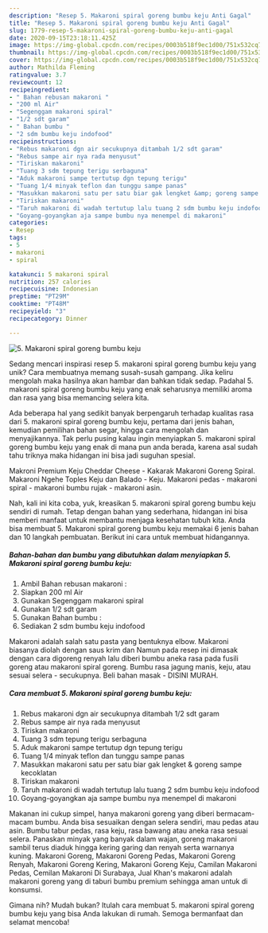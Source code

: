 ```yaml
---
description: "Resep 5. Makaroni spiral goreng bumbu keju Anti Gagal"
title: "Resep 5. Makaroni spiral goreng bumbu keju Anti Gagal"
slug: 1779-resep-5-makaroni-spiral-goreng-bumbu-keju-anti-gagal
date: 2020-09-15T23:18:11.425Z
image: https://img-global.cpcdn.com/recipes/0003b518f9ec1d00/751x532cq70/5-makaroni-spiral-goreng-bumbu-keju-foto-resep-utama.jpg
thumbnail: https://img-global.cpcdn.com/recipes/0003b518f9ec1d00/751x532cq70/5-makaroni-spiral-goreng-bumbu-keju-foto-resep-utama.jpg
cover: https://img-global.cpcdn.com/recipes/0003b518f9ec1d00/751x532cq70/5-makaroni-spiral-goreng-bumbu-keju-foto-resep-utama.jpg
author: Mathilda Fleming
ratingvalue: 3.7
reviewcount: 12
recipeingredient:
- " Bahan rebusan makaroni "
- "200 ml Air"
- "Segenggam makaroni spiral"
- "1/2 sdt garam"
- " Bahan bumbu "
- "2 sdm bumbu keju indofood"
recipeinstructions:
- "Rebus makaroni dgn air secukupnya ditambah 1/2 sdt garam"
- "Rebus sampe air nya rada menyusut"
- "Tiriskan makaroni"
- "Tuang 3 sdm tepung terigu serbaguna"
- "Aduk makaroni sampe tertutup dgn tepung terigu"
- "Tuang 1/4 minyak teflon dan tunggu sampe panas"
- "Masukkan makaroni satu per satu biar gak lengket &amp; goreng sampe kecoklatan"
- "Tiriskan makaroni"
- "Taruh makaroni di wadah tertutup lalu tuang 2 sdm bumbu keju indofood"
- "Goyang-goyangkan aja sampe bumbu nya menempel di makaroni"
categories:
- Resep
tags:
- 5
- makaroni
- spiral

katakunci: 5 makaroni spiral 
nutrition: 257 calories
recipecuisine: Indonesian
preptime: "PT29M"
cooktime: "PT48M"
recipeyield: "3"
recipecategory: Dinner

---
```



![5. Makaroni spiral goreng bumbu keju](https://img-global.cpcdn.com/recipes/0003b518f9ec1d00/751x532cq70/5-makaroni-spiral-goreng-bumbu-keju-foto-resep-utama.jpg)

Sedang mencari inspirasi resep 5. makaroni spiral goreng bumbu keju yang unik? Cara membuatnya memang susah-susah gampang. Jika keliru mengolah maka hasilnya akan hambar dan bahkan tidak sedap. Padahal 5. makaroni spiral goreng bumbu keju yang enak seharusnya memiliki aroma dan rasa yang bisa memancing selera kita.

Ada beberapa hal yang sedikit banyak berpengaruh terhadap kualitas rasa dari 5. makaroni spiral goreng bumbu keju, pertama dari jenis bahan, kemudian pemilihan bahan segar, hingga cara mengolah dan menyajikannya. Tak perlu pusing kalau ingin menyiapkan 5. makaroni spiral goreng bumbu keju yang enak di mana pun anda berada, karena asal sudah tahu triknya maka hidangan ini bisa jadi suguhan spesial.

Makroni Premium Keju Cheddar Cheese - Kakarak Makaroni Goreng Spiral. Makaroni Ngehe Toples Keju dan Balado - Keju. Makaroni pedas - makaroni spiral - makaroni bumbu rujak - makaroni asin.


Nah, kali ini kita coba, yuk, kreasikan 5. makaroni spiral goreng bumbu keju sendiri di rumah. Tetap dengan bahan yang sederhana, hidangan ini bisa memberi manfaat untuk membantu menjaga kesehatan tubuh kita. Anda bisa membuat 5. Makaroni spiral goreng bumbu keju memakai 6 jenis bahan dan 10 langkah pembuatan. Berikut ini cara untuk membuat hidangannya.

<!--inarticleads1-->

##### Bahan-bahan dan bumbu yang dibutuhkan dalam menyiapkan 5. Makaroni spiral goreng bumbu keju:

1. Ambil  Bahan rebusan makaroni :
1. Siapkan 200 ml Air
1. Gunakan Segenggam makaroni spiral
1. Gunakan 1/2 sdt garam
1. Gunakan  Bahan bumbu :
1. Sediakan 2 sdm bumbu keju indofood


Makaroni adalah salah satu pasta yang bentuknya elbow. Makaroni biasanya diolah dengan saus krim dan Namun pada resep ini dimasak dengan cara digoreng renyah lalu diberi bumbu aneka rasa pada fusili goreng atau makaroni spiral goreng. Bumbu rasa jagung manis, keju, atau sesuai selera - secukupnya. Beli bahan masak - DISINI MURAH. 

<!--inarticleads2-->

##### Cara membuat 5. Makaroni spiral goreng bumbu keju:

1. Rebus makaroni dgn air secukupnya ditambah 1/2 sdt garam
1. Rebus sampe air nya rada menyusut
1. Tiriskan makaroni
1. Tuang 3 sdm tepung terigu serbaguna
1. Aduk makaroni sampe tertutup dgn tepung terigu
1. Tuang 1/4 minyak teflon dan tunggu sampe panas
1. Masukkan makaroni satu per satu biar gak lengket &amp; goreng sampe kecoklatan
1. Tiriskan makaroni
1. Taruh makaroni di wadah tertutup lalu tuang 2 sdm bumbu keju indofood
1. Goyang-goyangkan aja sampe bumbu nya menempel di makaroni


Makanan ini cukup simpel, hanya makaroni goreng yang diberi bermacam-macam bumbu. Anda bisa sesuaikan dengan selera sendiri, mau pedas atau asin. Bumbu tabur pedas, rasa keju, rasa bawang atau aneka rasa sesuai selera. Panaskan minyak yang banyak dalam wajan, goreng makaroni sambil terus diaduk hingga kering garing dan renyah serta warnanya kuning. Makaroni Goreng, Makaroni Goreng Pedas, Makaroni Goreng Renyah, Makaroni Goreng Kering, Makaroni Goreng Keju, Camilan Makaroni Pedas, Cemilan Makaroni Di Surabaya, Jual Khan&#39;s makaroni adalah makaroni goreng yang di taburi bumbu premium sehingga aman untuk di konsumsi. 

Gimana nih? Mudah bukan? Itulah cara membuat 5. makaroni spiral goreng bumbu keju yang bisa Anda lakukan di rumah. Semoga bermanfaat dan selamat mencoba!
